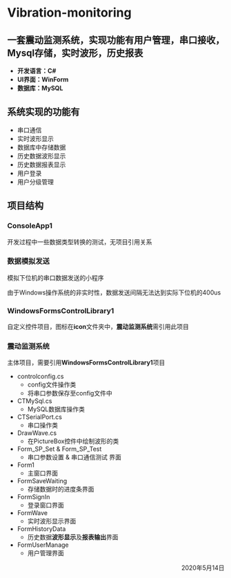 # Vibration-monitoring
## 一套震动监测系统，实现功能有用户管理，串口接收，Mysql存储，实时波形，历史报表


* **开发语言：C#**
* **UI界面：WinForm**
* **数据库：MySQL**

## 系统实现的功能有
* 串口通信
* 实时波形显示
* 数据库中存储数据
* 历史数据波形显示
* 历史数据报表显示
* 用户登录
* 用户分级管理

## 项目结构

### ConsoleApp1

开发过程中一些数据类型转换的测试，无项目引用关系

### 数据模拟发送

模拟下位机的串口数据发送的小程序

由于Windows操作系统的非实时性，数据发送间隔无法达到实际下位机的400us

### WindowsFormsControlLibrary1

自定义控件项目，图标在**icon**文件夹中，**震动监测系统**需引用此项目

### 震动监测系统

主体项目，需要引用**WindowsFormsControlLibrary1**项目

* controlconfig.cs
  * config文件操作类
  * 将串口参数保存至config文件中
* CTMySql.cs
  * MySQL数据库操作类
* CTSerialPort.cs
  * 串口操作类
* DrawWave.cs
  * 在PictureBox控件中绘制波形的类
* Form_SP_Set & Form_SP_Test
  * 串口参数设置 & 串口通信测试 界面
* Form1
  * 主窗口界面
* FormSaveWaiting
  * 存储数据时的进度条界面
* FormSignIn
  * 登录窗口界面
* FormWave
  * 实时波形显示界面
* FormHistoryData
  * 历史数据**波形显示**及**报表输出**界面
* FormUserManage
  * 用户管理界面
  
<p align = "right">2020年5月14日</p>

